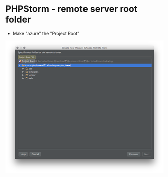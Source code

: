 # PHPStorm - remote server root folder

* Make "azure" the "Project Root"

<img src="resources/phpstorm/06_project_root.png">